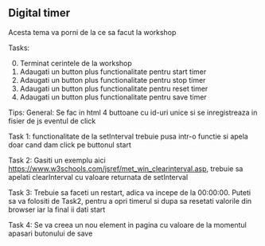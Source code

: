 ## Digital timer

Acesta tema va porni de la ce sa facut la workshop

Tasks:

0. Terminat cerintele de la workshop 
1. Adaugati un button plus functionalitate pentru start timer
2. Adaugati un button plus functionalitate pentru stop timer
3. Adaugati un button plus functionalitate pentru reset timer
4. Adaugati un button plus functionalitate pentru save timer

Tips:
General: Se fac in html 4 buttoane cu id-uri unice si se inregistreaza in fisier de js eventul de click

Task 1: functionalitate de la setInterval trebuie pusa intr-o functie si apela doar cand dam click pe buttonul start

Task 2: Gasiti un exemplu aici https://www.w3schools.com/jsref/met_win_clearinterval.asp, trebuie sa apelati clearInterval cu valoare returnata de setInterval

Task 3: Trebuie sa faceti un restart, adica va incepe de la 00:00:00. Puteti sa va folositi de Task2, pentru a opri timerul si dupa sa resetati valorile din browser iar la final ii dati start

Task 4: Se va creea un nou element in pagina cu valoare de la momentul apasari butonului de save
